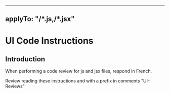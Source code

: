 
---

applyTo: "**/*.js,**/*.jsx"
---
# UI Code Instructions

## Introduction


When performing a code review for js and jsx files, respond in French.

Review reading these instructions and with a prefix in comments "UI-Reviews"
